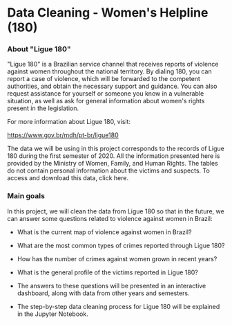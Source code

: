 # Data Cleaning - Women's Helpline (180)

### About "Ligue 180"

"Ligue 180" is a Brazilian service channel that receives reports of violence against women throughout the national territory. By dialing 180, you can report a case of violence, which will be forwarded to the competent authorities, and obtain the necessary support and guidance. You can also request assistance for yourself or someone you know in a vulnerable situation, as well as ask for general information about women's rights present in the legislation.

For more information about Ligue 180, visit:

https://www.gov.br/mdh/pt-br/ligue180

The data we will be using in this project corresponds to the records of Ligue 180 during the first semester of 2020. All the information presented here is provided by the Ministry of Women, Family, and Human Rights. The tables do not contain personal information about the victims and suspects. To access and download this data, click here.

### Main goals
In this project, we will clean the data from Ligue 180 so that in the future, we can answer some questions related to violence against women in Brazil:

- What is the current map of violence against women in Brazil?

- What are the most common types of crimes reported through Ligue 180?

- How has the number of crimes against women grown in recent years?

- What is the general profile of the victims reported in Ligue 180?

- The answers to these questions will be presented in an interactive dashboard, along with data from other years and semesters.

- The step-by-step data cleaning process for Ligue 180 will be explained in the Jupyter Notebook.
